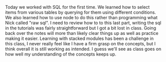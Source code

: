 Today we worked with SQL for the first time. We learned how to select items from various tables by querying for them using different conditions. We also learned how to use node to do this rather than programming what Nick called "raw sql". I need to review how to to this last part, writing the sql in the tutorials was fairly straightforward but I got a bit lost in class. Going back over the notes will more than likely clear things up as well as practice making it easier. Learning with stacked modules has been a challenge in this class, I never really feel like I have a firm grasp on the concepts, but I think overall it is still working as intended. I guess we'll see as class goes on how well my understanding of the concepts keeps up. 
